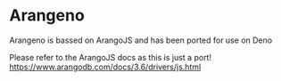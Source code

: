 # Arangeno
Arangeno is bassed on ArangoJS and has been ported for use on Deno

Please refer to the ArangoJS docs as this is just a port! https://www.arangodb.com/docs/3.6/drivers/js.html
